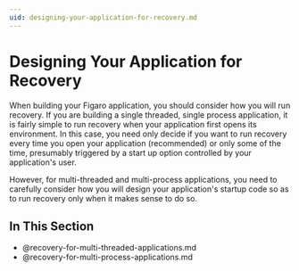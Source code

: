```yaml
---
uid: designing-your-application-for-recovery.md
---
```


# Designing Your Application for Recovery

When building your Figaro application, you should consider how you will run recovery. If you are building a single threaded, single process application, it is fairly simple to run recovery when your application first opens its environment. In this case, you need only decide if you want to run recovery every time you open your application (recommended) or only some of the time, presumably triggered by a start up option controlled by your application's user.


However, for multi-threaded and multi-process applications, you need to carefully consider how you will design your application's startup code so as to run recovery only when it makes sense to do so.

## In This Section

* @recovery-for-multi-threaded-applications.md
* @recovery-for-multi-process-applications.md
